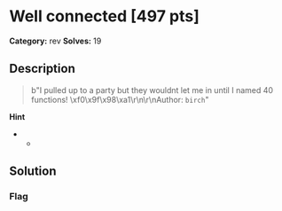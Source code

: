 # Well connected [497 pts]

**Category:** rev
**Solves:** 19

## Description
>b"I pulled up to a party but they wouldnt let me in until I named 40 functions! \xf0\x9f\x98\xa1\r\n\r\nAuthor: `birch`"

**Hint**
* -

## Solution

### Flag


